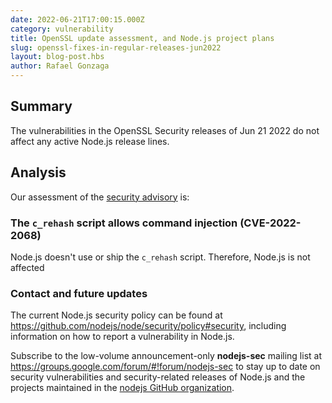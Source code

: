 ```yaml
---
date: 2022-06-21T17:00:15.000Z
category: vulnerability
title: OpenSSL update assessment, and Node.js project plans
slug: openssl-fixes-in-regular-releases-jun2022
layout: blog-post.hbs
author: Rafael Gonzaga
---
```


## Summary

The vulnerabilities in the OpenSSL Security releases of Jun 21 2022 do not affect any active Node.js release lines.

## Analysis

Our assessment of the [security advisory](https://mta.openssl.org/pipermail/openssl-announce/2022-June/000228.html) is:

### The `c_rehash` script allows command injection (CVE-2022-2068)

Node.js doesn't use or ship the `c_rehash` script. Therefore, Node.js is not affected

### Contact and future updates

The current Node.js security policy can be found at <https://github.com/nodejs/node/security/policy#security>,
including information on how to report a vulnerability in Node.js.

Subscribe to the low-volume announcement-only **nodejs-sec** mailing list at
https://groups.google.com/forum/#!forum/nodejs-sec to stay up to date on
security vulnerabilities and security-related releases of Node.js and the
projects maintained in the
[nodejs GitHub organization](https://github.com/nodejs).
